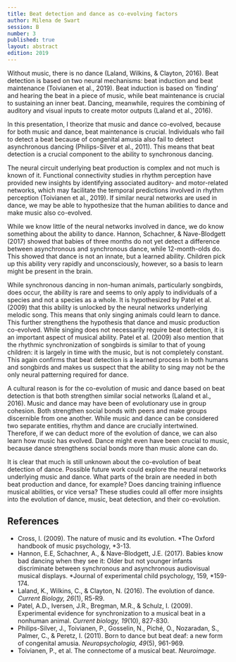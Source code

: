 ```yaml
---
title: Beat detection and dance as co-evolving factors
author: Milena de Swart
session: B
number: 3
published: true
layout: abstract
edition: 2019
---
```



Without music, there is no dance (Laland, Wilkins, & Clayton, 2016). Beat detection is based on two neural mechanisms: beat induction and beat maintenance (Toivianen et al., 2019). Beat induction is based on ‘finding’ and hearing the beat in a piece of music, while beat maintenance is crucial to sustaining an inner beat. Dancing, meanwhile, requires the combining of auditory and visual inputs to create motor outputs (Laland et al., 2016).

In this presentation, I theorize that music and dance co-evolved, because for both music and dance, beat maintenance is crucial. Individuals who fail to detect a beat because of congenital amusia also fail to detect asynchronous dancing (Philips-Silver et al., 2011). This means that beat detection is a crucial component to the ability to synchronous dancing.

The neural circuit underlying beat production is complex and not much is known of it. Functional connectivity studies in rhythm perception have provided new insights by identifying associated auditory- and motor-related networks, which may facilitate the temporal predictions involved in rhythm perception (Toivianen et al., 2019). If similar neural networks are used in dance, we may be able to hypothesize that the human abilities to dance and make music also co-evolved.

While we know little of the neural networks involved in dance, we do know something about the ability to dance. Hannon, Schachner, & Nave-Blodgett (2017) showed that babies of three months do not yet detect a difference between asynchronous and synchronous dance, while 12-month-olds do. This showed that dance is not an innate, but a learned ability. Children pick up this ability very rapidly and unconsciously, however, so a basis to learn might be present in the brain.

While synchronous dancing in non-human animals, particularly songbirds, does occur, the ability is rare and seems to only apply to individuals of a species and not a species as a whole. It is hypothesized by Patel et al. (2009) that this ability is unlocked by the neural networks underlying melodic song. This means that only singing animals could learn to dance. This further strengthens the hypothesis that dance and music production co-evolved. While singing does not necessarily require beat detection, it is an important aspect of musical ability. Patel et al. (2009) also mention that the rhythmic synchronization of songbirds is similar to that of young children: it is largely in time with the music, but is not completely constant. This again confirms that beat detection is a learned process in both humans and songbirds and makes us suspect that the ability to sing may not be the only neural patterning required for dance.

A cultural reason is for the co-evolution of music and dance based on beat detection is that both strengthen similar social networks (Laland et al., 2016). Music and dance may have been of evolutionary use in group cohesion. Both strengthen social bonds with peers and make groups discernible from one another. While music and dance can be considered two separate entities, rhythm and dance are crucially intertwined. Therefore, if we can deduct more of the evolution of dance, we can also learn how music has evolved. Dance might even have been crucial to music, because dance strengthens social bonds more than music alone can do.

It is clear that much is still unknown about the co-evolution of beat detection of dance. Possible future work could explore the neural networks underlying music and dance. What parts of the brain are needed in both beat production and dance, for example? Does dancing training influence musical abilities, or vice versa? These studies could all offer more insights into the evolution of dance, music, beat detection, and their co-evolution.

<div class="references">

References
---

- Cross, I. (2009). The nature of music and its evolution. *The Oxford handbook of music psychology, *3-13.
- Hannon, E.E, Schachner, A., & Nave-Blodgett, J.E. (2017). Babies know bad dancing when they see it: Older but not younger infants discriminate between synchronous and asynchronous audiovisual musical displays. *Journal of experimental child psychology, 159, *159-174.
- Laland, K., Wilkins, C., & Clayton, N. (2016). The evolution of dance. *Current Biology, 26*(1), R5-R9.
- Patel, A.D., Iversen, J.R., Bregman, M.R., & Schulz, I. (2009). Experimental evidence for synchronization to a musical beat in a nonhuman animal. *Current biology, 19*(10), 827-830.
- Philips-Silver, J., Toivianen, P., Gosselin, N., Piché, O., Nozaradan, S., Palmer, C., & Peretz, I. (2011). Born to dance but beat deaf: a new form of congenital amusia. *Neuropsychologia, 49*(5), 961-969. 
- Toivianen, P., et al. The connectome of a musical beat. *Neuroimage.*
</div>